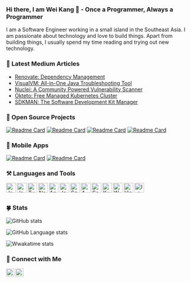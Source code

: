 ### Hi there, I am Wei Kang 👷‍ - Once a Programmer, Always a Programmer

I am a Software Engineer working in a small island in the Southeast Asia. I am passionate about technology and love to build things. Apart from building things, I usually spend my time reading and trying out new technology.

### 📝 Latest Medium Articles
<!-- MEDIUM-LIST:START -->
- [Renovate: Dependency Management](https://medium.com/javarevisited/renovate-dependency-management-c1f0a9072e47?source=rss-f534096234c5------2)
- [VisualVM: All-in-One Java Troubleshooting Tool](https://medium.com/javarevisited/visualvm-all-in-one-java-troubleshooting-tool-f13e388cea0a?source=rss-f534096234c5------2)
- [Nuclei: A Community Powered Vulnerability Scanner](https://medium.com/javarevisited/nuclei-a-community-powered-vulnerability-scanner-3cb14bf0678a?source=rss-f534096234c5------2)
- [Okteto: Free Managed Kubernetes Cluster](https://medium.com/javarevisited/okteto-free-managed-kubernetes-cluster-1834c873ae08?source=rss-f534096234c5------2)
- [SDKMAN: The Software Development Kit Manager](https://medium.com/javarevisited/sdkman-37bf46727064?source=rss-f534096234c5------2)
<!-- MEDIUM-LIST:END -->

### 🤖 Open Source Projects
[![Readme Card](https://github-readme-stats.vercel.app/api/pin/?username=weikangchia&repo=gitcg)](https://github.com/weikangchia/gitcg)
[![Readme Card](https://github-readme-stats.vercel.app/api/pin/?username=weikangchia&repo=op-converter)](https://github.com/weikangchia/op-converter)
[![Readme Card](https://github-readme-stats.vercel.app/api/pin/?username=weikangchia&repo=pre-commit-hooks-plantuml)](https://github.com/weikangchia/pre-commit-hooks-plantuml)
[![Readme Card](https://github-readme-stats.vercel.app/api/pin/?username=weikangchia&repo=github-android-card)](https://github.com/weikangchia/github-android-card)

### 📱 Mobile Apps
[![Readme Card](https://github-android-card.vercel.app/api/gplay-apps/com.appspot.khubite.sgsupermarket)](https://play.google.com/store/apps/details?id=com.appspot.khubite.sgsupermarket)
[![Readme Card](https://github-android-card.vercel.app/api/gplay-apps/khubite.appspot.com.sgtvguide)](https://play.google.com/store/apps/details?id=khubite.appspot.com.sgtvguide)

### ⚒ Languages and Tools

[<img align="left" alt="Java" width="26px" src="https://cdn.jsdelivr.net/npm/simple-icons@3.13.0/icons/java.svg" />][github]
[<img align="left" alt="JavaScript" width="26px" src="https://cdn.jsdelivr.net/npm/simple-icons@3.13.0/icons/javascript.svg" />][github]
[<img align="left" alt="TypeScript" width="26px" src="https://cdn.jsdelivr.net/npm/simple-icons@3.13.0/icons/typescript.svg" />][github]
[<img align="left" alt="Node.js" width="26px" src="https://cdn.jsdelivr.net/npm/simple-icons@3.13.0/icons/node-dot-js.svg" />][github]
[<img align="left" alt="Angular" width="26px" src="https://cdn.jsdelivr.net/npm/simple-icons@3.13.0/icons/angularjs.svg" />][github]
[<img align="left" alt="Jest" width="26px" src="https://cdn.jsdelivr.net/npm/simple-icons@3.13.0/icons/jest.svg" />][github]
[<img align="left" alt="Spring Boot" width="26px" src="https://cdn.jsdelivr.net/npm/simple-icons@3.13.0/icons/spring.svg" />][github]
[<img align="left" alt="AWS" width="26px" src="https://cdn.jsdelivr.net/npm/simple-icons@3.13.0/icons/amazonaws.svg" />][github]
[<img align="left" alt="Serverless" width="26px" src="https://cdn.jsdelivr.net/npm/simple-icons@3.13.0/icons/serverless.svg" />][github]
[<img align="left" alt="Kubernetes" width="26px" src="https://cdn.jsdelivr.net/npm/simple-icons@3.13.0/icons/kubernetes.svg" />][github]
[<img align="left" alt="WhiteSource" width="26px" src="https://cdn.jsdelivr.net/npm/simple-icons@3.13.0/icons/whitesource.svg" />][github]
[<img align="left" alt="Visual Studio Code" width="26px" src="https://cdn.jsdelivr.net/npm/simple-icons@3.13.0/icons/visualstudiocode.svg" />][github]
[<img align="left" alt="IntelliJ" width="26px" src="https://cdn.jsdelivr.net/npm/simple-icons@3.13.0/icons/intellijidea.svg" />][github]

<br/><br/>

### 🍀 Stats

![GitHub stats](https://github-readme-stats.vercel.app/api?username=weikangchia&show_icons=true)

![GitHub Language stats](https://github-readme-stats.vercel.app/api/top-langs/?username=weikangchia&layout=compact&hide=javascript,html,css)

![Wwakatime stats](https://github-readme-stats-taupe-two.vercel.app/api/wakatime?username=weikangchia&langs_count=5)

### 📮 Connect with Me

[<img align="left" alt="weikangchia | Medium" width="22px" src="https://cdn.jsdelivr.net/npm/simple-icons@3.13.0/icons/medium.svg" />][medium]
[<img align="left" alt="weikangchia | LinkedIn" width="22px" src="https://cdn.jsdelivr.net/npm/simple-icons@3.13.0/icons/linkedin.svg" />][linkedin]


[medium]: https://weikangchia.medium.com
[linkedin]: https://linkedin.com/in/weikangchia
[github]: https://github.com/weikangchia
